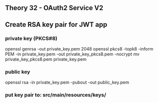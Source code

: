 ## Theory 32 - OAuth2 Service V2

## Create RSA key pair for JWT app
### private key (PKCS#8)
openssl genrsa -out private_key.pem 2048
openssl pkcs8 -topk8 -inform PEM -in private_key.pem -out private_key_pkcs8.pem -nocrypt
mv private_key_pkcs8.pem private_key.pem

### public key
openssl rsa -in private_key.pem -pubout -out public_key.pem

### put key pair to: src/main/resources/keys/
